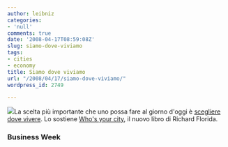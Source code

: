 ```yaml
---
author: leibniz
categories:
- 'null'
comments: true
date: '2008-04-17T08:59:08Z'
slug: siamo-dove-viviamo
tags:
- cities
- economy
title: Siamo dove viviamo
url: "/2008/04/17/siamo-dove-viviamo/"
wordpress_id: 2749

---
```

![](http://images.businessweek.com/mz/08/16/0816_82books.jpg)La scelta più importante che uno possa fare al giorno d'oggi è [scegliere dove vivere](http://www.businessweek.com/magazine/content/08_16/b4080082393402.htm). Lo sostiene [Who's your city](http://www.amazon.com/Whos-Your-City-Creative-Important/dp/0465003524), il nuovo libro di Richard Florida.


### Business Week
